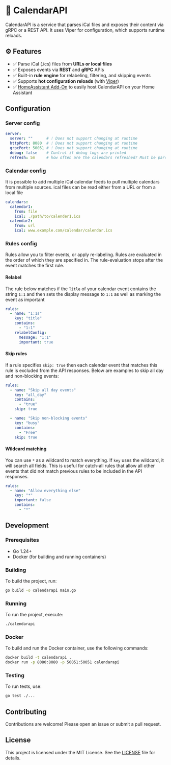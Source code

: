 # 📆 CalendarAPI

CalendarAPI is a service that parses iCal files and exposes their content via gRPC or a REST API. It uses Viper for configuration, which supports runtime reloads.

## ⚙️ Features

- ✅ Parse iCal (.ics) files from **URLs or local files**
- ✅ Exposes events via **REST** and **gRPC** APIs
- ✅ Built-in **rule engine** for relabeling, filtering, and skipping events
- ✅ Supports **hot configuration reloads** (with [Viper](https://github.com/spf13/viper))
- ✅ [HomeAssistant Add-On] to easily host CalendarAPI on your Home Assistant

## Configuration

### Server config

```yaml
server:
  server: ""      # ! Does not support changing at runtime
  httpPort: 8080  # ! Does not support changing at runtime
  grpcPort: 50051 # ! Does not support changing at runtime
  debug: false    # Control if debug logs are printed
  refresh: 5m     # how often are the calendars refreshed? Must be parsable by time.ParseDuration()
```

### Calendar config

It is possible to add multiple iCal calendar feeds to pull multiple calendars from multiple sources.
ical files can be read either from a URL or from a local file

```yaml
calendars:
  calendar1:
    from: file
    ical: ./path/to/calender1.ics
  calendar2:
    from: url
    ical: www.example.com/calendar/calendar.ics
```

### Rules config

Rules allow you to filter events, or apply re-labeling.
Rules are evaluated in the order of which they are specified in.
The rule-evaluation stops after the event matches the first rule.

#### Relabel

The rule below matches if the `Title` of your calendar event contains the string `1:1` and then sets the display message to `1:1` as well as marking the event as important

```yaml
rules:
  - name: "1:1s"
    key: "title"
    contains:
      - "1:1"
    relabelConfig:
      message: "1:1"
      important: true
```

#### Skip rules

If a rule specifies `skip: true` then each calendar event that matches this rule is excluded from the API responses.
Below are examples to skip all day and non-blocking events:

```yaml
rules:
  - name: "Skip all day events"
    key: "all_day"
    contains:
      - "true"
    skip: true

  - name: "Skip non-blocking events"
    key: "busy"
    contains:
      - "Free"
    skip: true
```

#### Wildcard matching

You can use `*` as a wildcard to match everything. If `key` uses the wildcard, it will search all fields.
This is useful for catch-all rules that allow all other events that did not match previous rules to be included in the API responses.

```yaml
rules:
  - name: "Allow everything else"
    key: "*"
    important: false
    contains:
      - "*"
```

## Development

### Prerequisites

- Go 1.24+
- Docker (for building and running containers)

### Building

To build the project, run:

```sh
go build -o calendarapi main.go
```

### Running

To run the project, execute:

```sh
./calendarapi
```

### Docker

To build and run the Docker container, use the following commands:

```sh
docker build -t calendarapi .
docker run -p 8080:8080 -p 50051:50051 calendarapi
```

### Testing

To run tests, use:

```sh
go test ./...
```

## Contributing

Contributions are welcome! Please open an issue or submit a pull request.

## License

This project is licensed under the MIT License. See the [LICENSE](../LICENSE) file for details.

[HomeAssistant Add-On]: https://github.com/SpechtLabs/homeassistant-addons/tree/main/calendar_api
